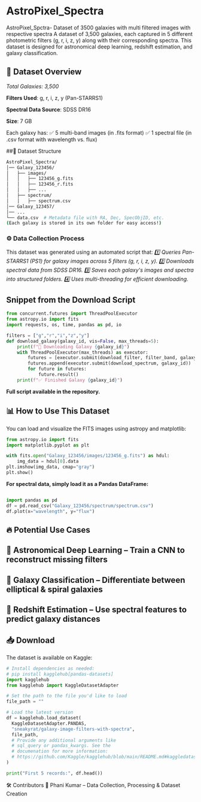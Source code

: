 # AstroPixel_Spectra
AstroPixel_Spctra- Dataset of 3500 galaxies with multi filtered images with respective spectra
A dataset of 3,500 galaxies, each captured in 5 different photometric filters (g, r, i, z, y) along with their corresponding spectra. This dataset is designed for astronomical deep learning, redshift estimation, and galaxy classification.

## 🌌 Dataset Overview
*Total Galaxies: 3,500*

**Filters Used**: g, r, i, z, y (Pan-STARRS1)

**Spectral Data Source**: SDSS DR16

**Size**: 7 GB 

Each galaxy has: ✅ 5 multi-band images (in .fits format)
✅ 1 spectral file (in .csv format with wavelength vs. flux)

##📂 Dataset Structure
```bash
AstroPixel_Spectra/
│── Galaxy_123456/
│   ├── images/
│   │   ├── 123456_g.fits
│   │   ├── 123456_r.fits
│   │   ├── ...
│   ├── spectrum/
│   │   ├── spectrum.csv
│── Galaxy_123457/
│── ...
└── data.csv  # Metadata file with RA, Dec, SpecObjID, etc.
(Each galaxy is stored in its own folder for easy access!)
```
### ⚙️ Data Collection Process
This dataset was generated using an automated script that:
*1️⃣ Queries Pan-STARRS1 (PS1) for galaxy images across 5 filters (g, r, i, z, y).*
*2️⃣ Downloads spectral data from SDSS DR16.*
*3️⃣ Saves each galaxy's images and spectra into structured folders.*
*4️⃣ Uses multi-threading for efficient downloading.*

## Snippet from the Download Script
```python
from concurrent.futures import ThreadPoolExecutor
from astropy.io import fits
import requests, os, time, pandas as pd, io

filters = ["g","r","i","z","y"]
def download_galaxy(galaxy_id, vis=False, max_threads=5):
    print(f"🚀 Downloading Galaxy {galaxy_id}")
    with ThreadPoolExecutor(max_threads) as executor:
        futures = [executor.submit(download_filter, filter_band, galaxy_id, vis) for filter_band in filters]
        futures.append(executor.submit(download_spectrum, galaxy_id))
        for future in futures:
            future.result()
    print(f"✅ Finished Galaxy {galaxy_id}")
```
**Full script available in the repository.**

## 📊 How to Use This Dataset
You can load and visualize the FITS images using astropy and matplotlib:

```python
from astropy.io import fits
import matplotlib.pyplot as plt

with fits.open("Galaxy_123456/images/123456_g.fits") as hdul:
    img_data = hdul[0].data
plt.imshow(img_data, cmap="gray")
plt.show()
```
**For spectral data, simply load it as a Pandas DataFrame:**

```python

import pandas as pd
df = pd.read_csv("Galaxy_123456/spectrum/spectrum.csv")
df.plot(x="wavelength", y="flux")
```
## 🔥 Potential Use Cases
## 🚀 Astronomical Deep Learning – Train a CNN to reconstruct missing filters
## 🌌 Galaxy Classification – Differentiate between elliptical & spiral galaxies
## 🔭 Redshift Estimation – Use spectral features to predict galaxy distances

## 📥 Download
The dataset is available on Kaggle:
```python
# Install dependencies as needed:
# pip install kagglehub[pandas-datasets]
import kagglehub
from kagglehub import KaggleDatasetAdapter

# Set the path to the file you'd like to load
file_path = ""

# Load the latest version
df = kagglehub.load_dataset(
  KaggleDatasetAdapter.PANDAS,
  "sneakyrat/galaxy-image-filters-with-spectra",
  file_path,
  # Provide any additional arguments like 
  # sql_query or pandas_kwargs. See the 
  # documenation for more information:
  # https://github.com/Kaggle/kagglehub/blob/main/README.md#kaggledatasetadapterpandas
)

print("First 5 records:", df.head())
```
🛠 Contributors
🔹 Phani Kumar – Data Collection, Processing & Dataset Creation
